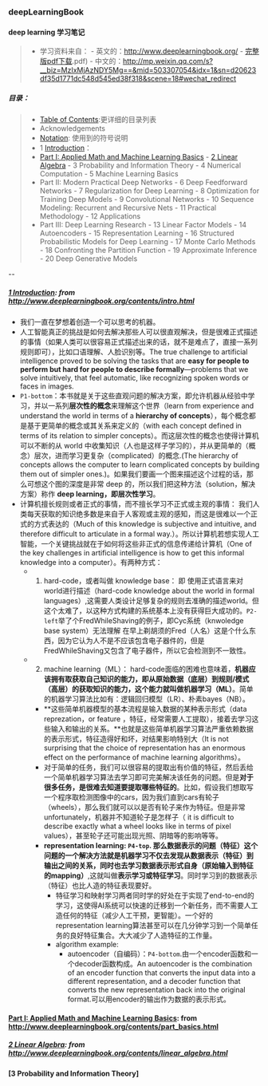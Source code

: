 ### deepLearningBook
#### deep learning 学习笔记
> - 学习资料来自： 
    - 英文的：http://www.deeplearningbook.org/
        - [完整版pdf下载](https://raw.githubusercontent.com/JDwangmo/deepLearningBook/master/book/deeplearning（带参考文献).pdf)
    - 中文的：http://mp.weixin.qq.com/s?__biz=MzIxMjAzNDY5Mg==&mid=503307054&idx=1&sn=d20623df35d1771dc548d545ed38f318&scene=18#wechat_redirect 

##### 目录：
> - [Table of Contents](https://raw.githubusercontent.com/JDwangmo/deepLearningBook/master/book/www.deeplearningbook.org_contents_TOC.pdf):更详细的目录列表
> - Acknowledgements
> - [Notation](https://raw.githubusercontent.com/JDwangmo/deepLearningBook/master/book/www.deeplearningbook.org_contents_intro.pdf): 使用到的符号说明
> - 1 [Introduction](https://github.com/JDwangmo/deepLearningBook#1-introduction-from-httpwwwdeeplearningbookorgcontentsintrohtml)：
> - [Part I: Applied Math and Machine Learning Basics](https://github.com/JDwangmo/deepLearningBook#part-i-applied-math-and-machine-learning-basics-from-httpwwwdeeplearningbookorgcontentspart_basicshtml)
    - [2 Linear Algebra](https://github.com/JDwangmo/deepLearningBook#2-linear-algebra-from-httpwwwdeeplearningbookorgcontentslinear_algebrahtml)
    - 3 Probability and Information Theory
    - 4 Numerical Computation
    - 5 Machine Learning Basics
> - Part II: Modern Practical Deep Networks
    - 6 Deep Feedforward Networks
    - 7 Regularization for Deep Learning
    - 8 Optimization for Training Deep Models
    - 9 Convolutional Networks
    - 10 Sequence Modeling: Recurrent and Recursive Nets
    - 11 Practical Methodology
    - 12 Applications
> - Part III: Deep Learning Research
    - 13 Linear Factor Models
    - 14 Autoencoders
    - 15 Representation Learning
    - 16 Structured Probabilistic Models for Deep Learning
    - 17 Monte Carlo Methods
    - 18 Confronting the Partition Function
    - 19 Approximate Inference
    - 20 Deep Generative Models

--
##### [1 Introduction](https://raw.githubusercontent.com/JDwangmo/deepLearningBook/master/book/www.deeplearningbook.org_contents_intro.pdf): from http://www.deeplearningbook.org/contents/intro.html
- 我们一直在梦想着创造一个可以思考的机器。
- 人工智能真正的挑战是如何去解决那些人可以很直观解决，但是很难正式描述的事情（如果人类可以很容易正式描述出来的话，就不是难点了，直接一系列规则即可），比如口语理解、人脸识别等。The true challenge to artificial intelligence proved to be solving the tasks that are **easy for people to perform but hard for people to describe formally**—problems that we solve intuitively, that feel automatic, like recognizing spoken words or faces in images. 
- `P1-bottom`：本书就是关于这些直观问题的解决方案，即允许机器从经验中学习，并以一系列**层次性的概念**来理解这个世界（learn from experience and understand the world in terms of a **hierarchy of concepts**），每个概念都是基于更简单的概念或其关系来定义的（with each concept defined in terms of its relation to simpler concepts）。而这层次性的概念也使得计算机可以不断的从 world 中收集知识（人也是这样子学习的），并从更简单的（概念）层次，进而学习更复杂（complicated）的概念.(The hierarchy of concepts allows the computer to learn complicated concepts by building them out of simpler ones.)。如果我们要画一个图来描述这个过程的话，那么可想这个图的深度是非常 deep 的，所以我们把这种方法（solution，解决方案）称作 **deep learning，即层次性学习**。
- 计算机擅长规则或者正式的事情，而不擅长学习不正式或主观的事情： 我们人类每天获取的知识绝多数是来自于人客观或主观的感知，而这是很难以一个正式的方式表达的（Much of this knowledge is subjective and intuitive, and therefore difficult to articulate in a formal way.）。所以计算机若想实现人工智能，一个关键挑战就在于如何将这些非正式的信息传递给计算机（One of the key challenges in artificial intelligence is how to get this informal knowledge into a computer）。有两种方式：
    - 1. hard-code，或者叫做 knowledge base： 即 使用正式语言来对world进行描述（hard-code knowledge about the world in formal languages）,这需要人类设计足够复杂的规则去准确的描述world。但这个太难了，以这种方式构建的系统基本上没有获得巨大成功的。`P2-left`举了个FredWhileShaving的例子，即Cyc系统（knwoledge base system）无法理解 在早上剃胡须的Fred（人名）这是个什么东西，因为它认为人不是不应该包含电子器件的，但是FredWhileShaving又包含了电子器件，所以它会检测到不一致性。
    - 2. machine learning（ML）： hard-code面临的困难也意味着，**机器应该拥有取获取自己知识的能力，即从原始数据（底层）到规则/模式（高层）的获取知识的能力，这个能力就叫做机器学习（ML）**。简单的机器学习算法比如有：逻辑回归模型（LR）、朴素bayes（NB）。
        - **这些简单机器模型的基本流程是输入数据的某种表示形式（data reprezation，or feature ，特征，经常需要人工提取），接着去学习这些输入和输出的关系。**也就是这些简单机器学习算法严重依赖数据的表示形式，特征造得好和坏，对结果影响特别大（It is not surprising that the choice of representation has an enormous effect on the performance of machine learning algorithms）。
        - 对于简单的任务，我们可以很容易的提取出有价值的特征，然后丢给一个简单机器学习算法去学习即可完美解决该任务的问题。但是**对于很多任务，是很难去知道要提取哪些特征的**。比如，假设我们想取写一个程序取检测图像中的cars，因为我们直到cars有轮子（wheels），那么我们就可以以是否有轮子来作为特征。但是非常unfortunately，机器并不知道轮子是怎样子（ it is difficult to describe exactly what a wheel looks like in terms of pixel values），甚至轮子还可能出现光照、阴暗等的影响等等。
        - **representation learning: `P4-top`. 那么数据表示的问题（特征）这个问题的一个解决方法就是机器学习不仅去发现从数据表示（特征）到输出之间的关系，同时也去学习数据表示形式自身（原始输入到特征的mapping）**,这就叫做**表示学习或特征学习**。同时学习到的数据表示（特征）也比人造的特征表现要好。
            - 特征学习和映射学习两者同时学的好处在于实现了end-to-end的学习，这使得AI系统可以快速的迁移到一个新任务，而不需要人工造任何的特征（减少人工干预，更智能）。一个好的representation learning算法甚至可以在几分钟学习到一个简单任务的良好特征集合。大大减少了人造特征的工作量。
            - algorithm example: 
                - autoencoder（自编码）：`P4-bottom`.由一个encoder函数和一个decoder函数构成。An autoencoder is the combination of an encoder function that converts the input data into a different representation, and a decoder function that converts the new representation back into the original format.可以用encoder的输出作为数据的表示形式。







#### [Part I: Applied Math and Machine Learning Basics](https://raw.githubusercontent.com/JDwangmo/deepLearningBook/master/book/www.deeplearningbook.org_contents_part_basics.pdf): from http://www.deeplearningbook.org/contents/part_basics.html

##### [2 Linear Algebra](https://raw.githubusercontent.com/JDwangmo/deepLearningBook/master/book/www.deeplearningbook.org_contents_linear_algebra.pdf): from http://www.deeplearningbook.org/contents/linear_algebra.html

#### [3 Probability and Information Theory]

